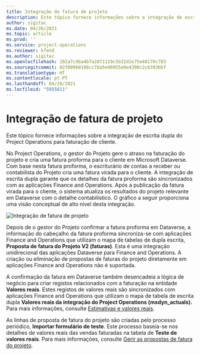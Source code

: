 ```yaml
---
title: Integração de fatura de projeto
description: Este tópico fornece informações sobre a integração de escrita dupla do Project Operations para faturação de cliente.
author: sigitac
ms.date: 04/26/2021
ms.topic: article
ms.prod: ''
ms.service: project-operations
ms.reviewer: kfend
ms.author: sigitac
ms.openlocfilehash: 102a7cdba467a2071119c5b32d2e75e48170c783
ms.sourcegitcommit: 02f00960198cc78a5e96955a9e4390c2c6393bbf
ms.translationtype: HT
ms.contentlocale: pt-PT
ms.lasthandoff: 04/28/2021
ms.locfileid: "5955811"
---
```

# <a name="project-invoice-integration"></a>Integração de fatura de projeto

Este tópico fornece informações sobre a integração de escrita dupla do Project Operations para faturação de cliente.

No Project Operations, o gestor do Projeto gere o atraso na faturação do projeto e cria uma fatura proforma para o cliente em Microsoft Dataverse. Com base nesta fatura proforma, o escriturário de contas a receber ou contabilista do Projeto cria uma fatura virada para o cliente. A integração de escrita dupla garante que os detalhes da fatura proforma são sincronizados com as aplicações Finance and Operations. Após a publicação da fatura virada para o cliente, o sistema atualiza os resultados do projeto relevante em Dataverse com o detalhe contabilístico. O gráfico a seguir proporciona uma visão conceptual de alto nível desta integração.

   ![Integração de fatura de projeto](./media/DW5Invoicing.png)

Depois de o gestor do Projeto confirmar a fatura proforma em Dataverse, a informação do cabeçalho da fatura proforma sincroniza-se com aplicações Finance and Operations que utilizam o mapa de tabelas de dupla escrita, **Proposta de fatura do Projeto V2 (faturas)**. Esta é uma integração unidirecional das aplicações Dataverse para Finance and Operations. A criação ou eliminação de propostas de faturas do projeto diretamente em aplicações Finance and Operations não é suportada.

A confirmação da fatura em Dataverse também desencadeia a lógica de negócio para criar registos relacionados com a faturação na entidade **Valores reais**. Estes registos de valores reais são sincronizados com aplicações Finance and Operations que utilizam o mapa de tabela de escrita dupla **Valores reais da integração do Project Operations (msdyn\_actuals).** Para mais informações, consulte [Estimativas e valores reais](resource-dual-write-estimates-actuals.md). 

As linhas de proposta de fatura do projeto são criadas pelo processo periódico, **Importar formulário de teste**. Este processo baseia-se nos detalhes de valores reais das vendas faturadas na tabela de **Teste de valores reais**. Para mais informações, consulte [Gerir as propostas de fatura do projeto](../invoicing/format-update-project-invoice-proposals.md#create-project-invoice-proposals). 
